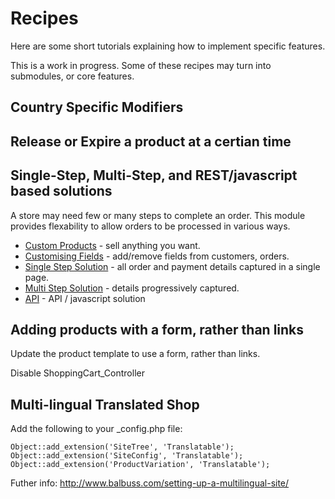 # Recipes

Here are some short tutorials explaining how to implement specific features.

This is a work in progress. Some of these recipes may turn into submodules, or core features.

## Country Specific Modifiers

## Release or Expire a product at a certian time


## Single-Step, Multi-Step, and REST/javascript based solutions

A store may need few or many steps to complete an order. This module provides flexability
to allow orders to be processed in various ways.

 * [Custom Products](CustomProducts) - sell anything you want.
 * [Customising Fields](CustomisingFields) - add/remove fields from customers, orders.
 * [Single Step Solution](SingleStepSolution) - all order and payment details captured in a single page.
 * [Multi Step Solution](MultiStepSolution) - details progressively captured.
 * [API](API) - API / javascript solution
 
## Adding products with a form, rather than links

Update the product template to use a form, rather than links.

Disable ShoppingCart_Controller

## Multi-lingual Translated Shop

Add the following to your _config.php file:

	Object::add_extension('SiteTree', 'Translatable');
	Object::add_extension('SiteConfig', 'Translatable');
	Object::add_extension('ProductVariation', 'Translatable');
	
Futher info:
http://www.balbuss.com/setting-up-a-multilingual-site/
